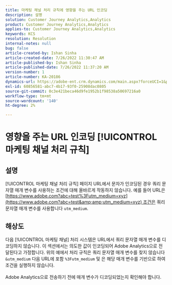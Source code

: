 ```yaml
---
title: 마케팅 채널 처리 규칙에 영향을 주는 URL 인코딩
description: 설명
solution: Customer Journey Analytics,Analytics
product: Customer Journey Analytics,Analytics
applies-to: Customer Journey Analytics,Analytics
keywords: KCS
resolution: Resolution
internal-notes: null
bug: false
article-created-by: Ishan Sinha
article-created-date: 7/26/2022 11:30:47 AM
article-published-by: Ishan Sinha
article-published-date: 7/26/2022 11:37:20 AM
version-number: 1
article-number: KA-20186
dynamics-url: https://adobe-ent.crm.dynamics.com/main.aspx?forceUCI=1&pagetype=entityrecord&etn=knowledgearticle&id=ab43dd5e-d60c-ed11-82e5-000d3a379b78
exl-id: 60856581-abc7-4b17-93f0-25908dac0805
source-git-commit: 0c3e421beca46d9fe1952b1f98538a50697216a0
workflow-type: tm+mt
source-wordcount: '140'
ht-degree: 2%

---
```


# 영향을 주는 URL 인코딩 [!UICONTROL 마케팅 채널 처리 규칙]

## 설명

[!UICONTROL 마케팅 채널 처리 규칙] 페이지 URL에서 문자가 인코딩된 경우 쿼리 문자열 매개 변수를 사용하는 조건에 대해 올바르게 작동하지 않습니다. 예를 들어 URL은 [https://www.adobe.com?abc=test%3Futm_medium=xyz](https://www.adobe.com?abc=test&amp;amp;utm_medium=xyz) 조건은 쿼리 문자열 매개 변수를 사용합니다 `utm_medium`.

## 해상도

다음 [!UICONTROL 마케팅 채널] 처리 시스템은 URL에서 쿼리 문자열 매개 변수를 디코딩하지 않습니다. 이 섹션에서는 의도한 값이 인코딩되어 Adobe Analytics으로 전달된다고 가정합니다. 위의 예에서 처리 규칙은 쿼리 문자열 매개 변수를 찾지 않습니다 `&utm_medium` 다음 URL에 포함 `%3Futm_medium` 및 은 해당 매개 변수를 기반으로 하여 조건을 실행하지 않습니다.<br> <br>Adobe Analytics으로 전송하기 전에 매개 변수가 디코딩되었는지 확인해야 합니다.
